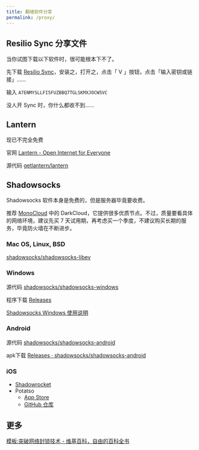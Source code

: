 ```yaml
---
title: 翻墙软件分享
permalink: /proxy/
---
```


## Resilio Sync 分享文件

当你试图下载以下软件时，很可能根本下不了。

先下载 [Resilio Sync](https://www.resilio.com/individuals/)，安装之，打开之，点击「 V 」按钮，点击「输入密钥或链接」……

输入 `A7ENMYSLLFI5FUZBBQ7TGLSKMXJOCW5VC`

没人开 Sync 时，你什么都收不到……

## Lantern

现已不完全免费

官网 [Lantern - Open Internet for Everyone](https://getlantern.org/)

源代码 [getlantern/lantern](https://github.com/getlantern/lantern)


## Shadowsocks

Shadowsocks 软件本身是免费的，但是服务器毕竟要收费。

推荐 [MonoCloud](https://monocloud.co/) 中的 DarkCloud，它提供很多优质节点。不过，质量要看具体的网络环境，建议先买 7 天试用期，再考虑买一个季度，不建议购买长期的服务，毕竟防火墙在不断进步。

### Mac OS, Linux, BSD

[shadowsocks/shadowsocks-libev](https://github.com/shadowsocks/shadowsocks-libev)


### Windows

源代码 [shadowsocks/shadowsocks-windows](https://github.com/shadowsocks/shadowsocks-windows/tree/master)

程序下载 [Releases](https://github.com/shadowsocks/shadowsocks-windows/releases)

[Shadowsocks Windows 使用说明](https://github.com/shadowsocks/shadowsocks-windows/wiki/Shadowsocks-Windows-%E4%BD%BF%E7%94%A8%E8%AF%B4%E6%98%8E)

### Android

源代码 [shadowsocks/shadowsocks-android](https://github.com/shadowsocks/shadowsocks-android)

apk下载 [Releases · shadowsocks/shadowsocks-android](https://github.com/shadowsocks/shadowsocks-android/releases)

### iOS

* [Shadowrocket](https://itunes.apple.com/cn/app/shadowrocket/id932747118)
* Potatso
    * [App Store](https://itunes.apple.com/us/app/id1070901416)
    * [GitHub 仓库](https://github.com/shadowsocks/Potatso)

## 更多

[模板:突破网络封锁技术 - 维基百科，自由的百科全书](https://zh.wikipedia.org/wiki/Template:%E7%AA%81%E7%A0%B4%E7%BD%91%E7%BB%9C%E5%B0%81%E9%94%81%E6%8A%80%E6%9C%AF)
